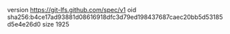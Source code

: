 version https://git-lfs.github.com/spec/v1
oid sha256:b4ce17ad93881d08616918dfc3d79ed198437687caec20bb5d53185d5e4e26d0
size 1925
